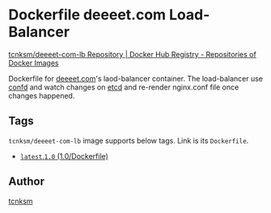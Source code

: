 Dockerfile deeeet.com Load-Balancer
====

[tcnksm/deeeet-com-lb Repository | Docker Hub Registry - Repositories of Docker Images](https://registry.hub.docker.com/u/tcnksm/deeeet-com-lb/)

Dockerfile for [deeeet.com](http://deeeet.com/)'s laod-balancer container. The load-balancer use [confd](https://github.com/kelseyhightower/confd) and watch changes on [etcd](https://github.com/coreos/etcd) and re-render nginx.conf file once changes happened. 

## Tags

`tcnksm/deeeet-com-lb` image supports below tags. Link is its `Dockerfile`. 

- [`latest`,`1.0` (1.0/Dockerfile)](https://github.com/tcnksm/deeeet.com/blob/master/dockerfiles/lb/1.0/Dockerfile)

## Author

[tcnksm](https://github.com/tcnksm)
